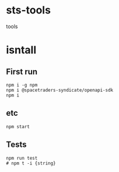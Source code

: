 # sts-tools

tools

# isntall

## First run

```
npm i -g npm
npm i @spacetraders-syndicate/openapi-sdk
npm i
```

## etc

```
npm start
```

## Tests

```
npm run test
# npm t -i {string}
```
